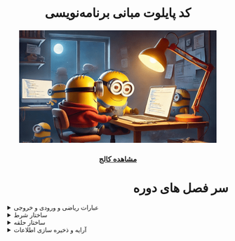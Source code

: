 <h1 align="center">کد پایلوت مبانی برنامه‌نویسی</h1>

<h3 align="center"><img src="img code pilot.png"></h3>

<h3 align="center"><a href="https://quera.org/college/landpage/4499/code-pilot">مشاهده کالج</a></h3>

<h1 align="Right">سر فصل های دوره</h1>

<details>
  <summary>عبارات ریاضی و ورودی و خروجی</summary>
  
  <a href="https://github.com/amir-v-z/Quera-Programming-Pilot-Code/blob/main/Answers/S1/game_sefr.java">گام صفر</a>
  
  <a href="https://github.com/amir-v-z/Quera-Programming-Pilot-Code/blob/main/Answers/S1/game_aval.java">گام اول</a>
  
  <a href="https://github.com/amir-v-z/Quera-Programming-Pilot-Code/blob/main/Answers/S1/jame_donbaleh.java">جمع دنباله</a>
  
  <a href="https://github.com/amir-v-z/Quera-Programming-Pilot-Code/blob/main/Answers/S1/sepideh.java">سپیده</a>
  
</details>

<details>
  <summary>ساختار شرط</summary>
  
  <a href="https://github.com/amir-v-z/Quera-Programming-Pilot-Code/blob/main/Answers/S2/yakhdarchi.java">یخدارچی</a>
  
  <a href="https://github.com/amir-v-z/Quera-Programming-Pilot-Code/blob/main/Answers/S2/mashgh_emshab_bagher.java">مشق امشب باقر</a>
  
  <a href="https://github.com/amir-v-z/Quera-Programming-Pilot-Code/blob/main/Answers/S2/dargir_dar.java">درگیر در</a>
  
  <a href="https://github.com/amir-v-z/Quera-Programming-Pilot-Code/blob/main/Answers/S2/behdasht_salamat.java">بهداشت و سلامت</a>
  
  <a href="https://github.com/amir-v-z/Quera-Programming-Pilot-Code/blob/main/Answers/S2/harkat_roy_zorof.java">حرکت روی ظروف</a>
  
  <a href="https://github.com/amir-v-z/Quera-Programming-Pilot-Code/blob/main/Answers/S2/dorbin_madar_baste.java">دوربین مدار بسته</a>

</details>

<details>
  <summary>ساختار حلقه</summary>
  
  <a href="https://github.com/amir-v-z/Quera-Programming-Pilot-Code/blob/main/Answers/S3/soal_nafas_gir.java">سوال نفس گیر</a>

  <a href="https://github.com/amir-v-z/Quera-Programming-Pilot-Code/blob/main/Answers/S3/tavan_do.java">توان دو</a>

  <a href="https://github.com/amir-v-z/Quera-Programming-Pilot-Code/blob/main/Answers/S3/hendoneh_khory.java">هندونه خوری</a>
  
  <a href="https://github.com/amir-v-z/Quera-Programming-Pilot-Code/blob/main/Answers/S3/kelid_cheragh.java">کلید چراغ</a>
  
  <a href="https://github.com/amir-v-z/Quera-Programming-Pilot-Code/blob/main/Answers/S3/dayereh_ajib.java">دایره عجیب</a>
  
  <a href="https://github.com/amir-v-z/Quera-Programming-Pilot-Code/blob/main/Answers/S3/adad_khod_maghlob.java">عدد خود مقلوب</a>
  
  <a href="https://github.com/amir-v-z/Quera-Programming-Pilot-Code/blob/main/Answers/S3/morabae_to_khali.java">مربع تو خالی</a>

</details>

<details>
  <summary>آرایه و ذخیره سازی اطلاعات</summary>
  
  <a href="https://github.com/amir-v-z/Quera-Programming-Pilot-Code/blob/main/Answers/S4/bab_va_kelid_TV.java">باب و کلید تلویزیون</a>

  <a href="https://github.com/amir-v-z/Quera-Programming-Pilot-Code/blob/main/Answers/S4/ro_be_ro_dar_metro.java">رو به رو در مترو</a>

</details>